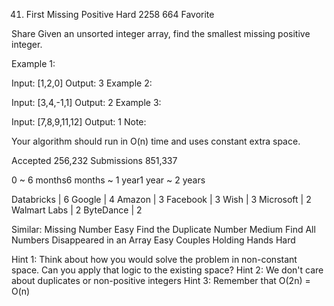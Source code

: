 41. First Missing Positive
Hard 2258 664 Favorite

Share
Given an unsorted integer array, find the smallest missing positive integer.

Example 1:

Input: [1,2,0]
Output: 3
Example 2:

Input: [3,4,-1,1]
Output: 2
Example 3:

Input: [7,8,9,11,12]
Output: 1
Note:

Your algorithm should run in O(n) time and uses constant extra space.

Accepted 256,232
Submissions 851,337

0 ~ 6 months6 months ~ 1 year1 year ~ 2 years

Databricks | 6 Google | 4 Amazon | 3 Facebook | 3 Wish | 3 Microsoft | 2 Walmart Labs | 2 ByteDance | 2

Similar:
Missing Number Easy
Find the Duplicate Number Medium
Find All Numbers Disappeared in an Array Easy
Couples Holding Hands Hard

Hint 1: 
Think about how you would solve the problem in non-constant space. Can you apply that logic to the existing space?
Hint 2:
We don't care about duplicates or non-positive integers
Hint 3:
Remember that O(2n) = O(n)
